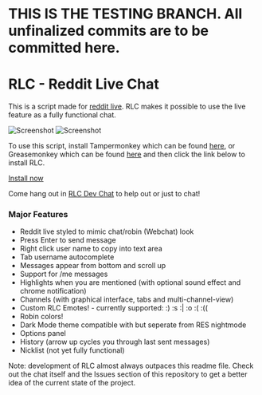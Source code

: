 # THIS IS THE TESTING BRANCH. All unfinalized commits are to be committed here. 


# RLC - Reddit Live Chat 

This is a script made for [reddit live](https://www.reddit.com/live). RLC makes it possible to use the live feature as a fully functional chat. 


![Screenshot](https://i.gyazo.com/d7fe1fcd810472b02176e6980583f12d.png)
![Screenshot](https://i.gyazo.com/bc8108c9c2ac9ec068684c922aff29f4.png)

To use this script, install Tampermonkey which can be found [here](https://chrome.google.com/webstore/detail/tampermonkey/dhdgffkkebhmkfjojejmpbldmpobfkfo?hl=en), or Greasemonkey which can be found [here](https://addons.mozilla.org/en-US/firefox/addon/greasemonkey/) and then click the link below to install RLC.

[Install now](https://github.com/BNolet/RLCS/raw/master/rlcs.user.js)

Come hang out in [RLC Dev Chat](https://www.reddit.com/live/wpytzw1guzg2) to help out or just to chat!

### Major Features

* Reddit live styled to mimic chat/robin (Webchat) look
* Press Enter to send message
* Right click user name to copy into text area
* Tab username autocomplete  
* Messages appear from bottom and scroll up
* Support for /me messages
* Highlights when you are mentioned (with optional sound effect and chrome notification)
* Channels (with graphical interface, tabs and multi-channel-view)
* Custom RLC Emotes! - currently supported: :)  :s  :|  :o  :(  :((
* Robin colors!
* Dark Mode theme compatible with but seperate from RES nightmode
* Options panel
* History (arrow up cycles you through last sent messages)
* Nicklist (not yet fully functional)

Note: development of RLC almost always outpaces this readme file. Check out the chat itself and the Issues section of this repository to get a better idea of the current state of the project.
